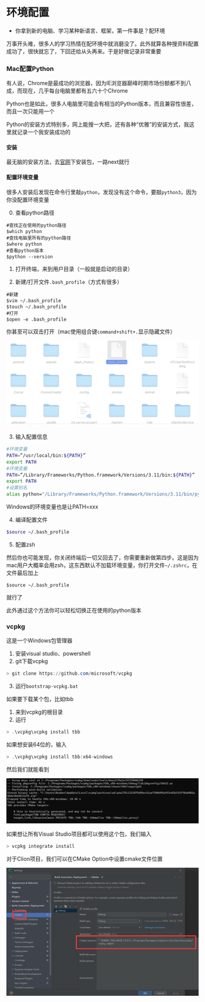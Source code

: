 # 环境配置

- 你拿到新的电脑、学习某种新语言、框架，第一件事是？配环境

万事开头难，很多人的学习热情在配环境中就消磨没了。此外就算各种搜资料配置成功了，很快就忘了，下回还给从头再来。于是好做记录非常重要

### Mac配置Python

有人说，Chrome是最成功的浏览器，因为IE浏览器巅峰时期市场份额都不到八成，而现在，几乎每台电脑里都有五六十个Chrome

Python也是如此，很多人电脑里可能会有相当的Python版本，而且兼容性很差，而且一次只能用一个

Python的安装方式特别多，网上能搜一大把，还有各种“优雅”的安装方式，我这里就记录一个我安装成功的

#### 安装

最无脑的安装方法，去[官网](https://www.python.org/downloads/macos/)下安装包，一路next就行

#### 配置环境变量

很多人安装后发现在命令行里敲`python`，发现没有这个命令，要敲`python3`，因为你没配置环境变量

0. 查看python路径

```shell
#查找正在使用的python路径
$which python
#查找电脑里所有的python路径
$where python
#查看python版本
$python --version
```

1. 打开终端，来到用户目录（一般就是启动的目录）

2. 新建/打开文件`.bash_profile`（方式有很多）

```shell
#新建
$vim ~/.bash_profile
$touch ~/.bash_profile
#打开
$open -e .bash_profile
```

你甚至可以双击打开（mac使用组合键`command+shift+.`显示隐藏文件）

![bash_profile](Image/bash_profile.png)

3. 输入配置信息

```bash
#环境变量
PATH=”/usr/local/bin:${PATH}”
export PATH
#环境变量
PATH=”/Library/Frameworks/Python.framework/Versions/3.11/bin:${PATH}”
export PATH
#设置别名
alias python="/Library/Frameworks/Python.framework/Versions/3.11/bin/python3"
```

Windows的环境变量也是让PATH=xxx

4. 编译配置文件

```bash
$source ~/.bash_profile
```

5. 配置zsh

然后你也可能发现，你关闭终端后一切又回去了，你需要重新做第四步。这是因为mac用户大概率会用zsh，这东西默认不加载环境变量，你打开文件`~/.zshrc`，在文件最后加上

```shell
$source ~/.bash_profile
```

就行了

此外通过这个方法你可以轻松切换正在使用的python版本



### vcpkg

这是一个Windows包管理器

1. 安装visual studio、powershell
2. git下载vcpkg

```powershell
> git clone https://github.com/microsoft/vcpkg
```

3. 运行`bootstrap-vcpkg.bat`

如果要下载某个包，比如tbb

1. 来到vcpkg的根目录
2. 运行

```powershell
> .\vcpkg\vcpkg install tbb
```

如果想安装64位的，输入

```powershell
> .\vcpkg\vcpkg install tbb:x64-windows
```

然后我们就能看到

![vcpkg](Image/vcpkg.png)

如果想让所有Visual Studio项目都可以使用这个包，我们输入

```powershell
> vcpkg integrate install
```

对于Clion项目，我们可以在CMake Option中设置cmake文件位置

![vcpkg](Image/Clion-vcpkg)
